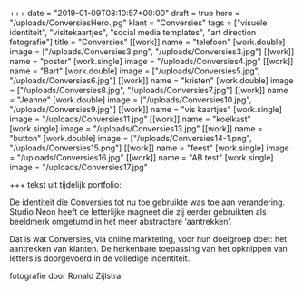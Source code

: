 +++
date = "2019-01-09T08:10:57+00:00"
draft = true
hero = "/uploads/ConversiesHero.jpg"
klant = "Conversies"
tags = ["visuele identiteit", "visitekaartjes", "social media templates", "art direction fotografie"]
title = "Conversies"
[[work]]
name = "telefoon"
[work.double]
image = ["/uploads/Conversies3.png", "/uploads/Conversies3.jpg"]
[[work]]
name = "poster"
[work.single]
image = "/uploads/Conversies4.jpg"
[[work]]
name = "Bart"
[work.double]
image = ["/uploads/Conversies5.jpg", "/uploads/Conversies6.jpg"]
[[work]]
name = "kristen"
[work.double]
image = ["/uploads/Conversies8.jpg", "/uploads/Conversies7.jpg"]
[[work]]
name = "Jeanne"
[work.double]
image = ["/uploads/Conversies10.jpg", "/uploads/Conversies9.jpg"]
[[work]]
name = "vis kaartjes"
[work.single]
image = "/uploads/Conversies11.jpg"
[[work]]
name = "koelkast"
[work.single]
image = "/uploads/Conversies13.jpg"
[[work]]
name = "button"
[work.double]
image = ["/uploads/Conversies14-1.png", "/uploads/Conversies15.png"]
[[work]]
name = "feest"
[work.single]
image = "/uploads/Conversies16.jpg"
[[work]]
name = "AB test"
[work.single]
image = "/uploads/Conversies17.jpg"

+++
tekst uit tijdelijk portfolio:

De identiteit die Conversies tot nu toe gebruikte was toe aan verandering. Studio Neon heeft de letterlijke magneet die zij eerder gebruikten als beeldmerk omgeturnd in het meer abstractere ‘aantrekken’.

Dat is wat Conversies, via online markteting, voor hun doelgroep doet: het aantrekken van klanten. De herkenbare toepassing van het opknippen van letters is doorgevoerd in de volledige indentiteit.

fotografie door Ronald Zijlstra